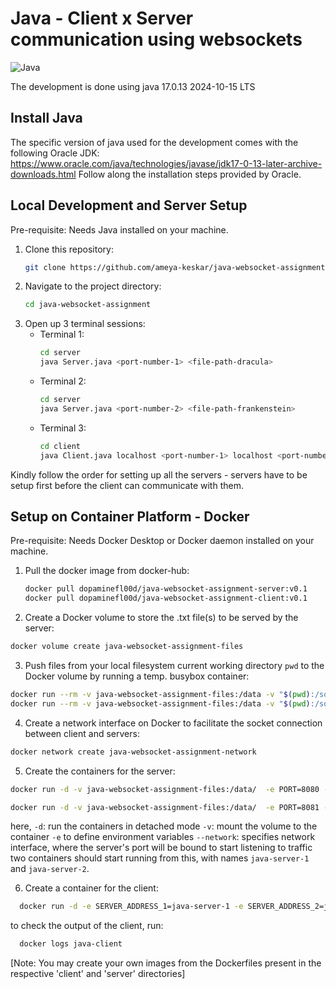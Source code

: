 # Java - Client x Server communication using websockets
![Java](https://img.shields.io/static/v1?label=Java&message=17.0.13%20LTS&color=007396&logo=java&logoColor=white)

The development is done using java 17.0.13 2024-10-15 LTS
## Install Java
The specific version of java used for the development comes with the following Oracle JDK: https://www.oracle.com/java/technologies/javase/jdk17-0-13-later-archive-downloads.html
Follow along the installation steps provided by Oracle.

## Local Development and Server Setup

Pre-requisite: Needs Java installed on your machine.

1. Clone this repository:
   ```bash
   git clone https://github.com/ameya-keskar/java-websocket-assignment.git
   ```
2. Navigate to the project directory:
   ```bash
   cd java-websocket-assignment
   ```
3. Open up 3 terminal sessions:
   - Terminal 1:
     ```bash
     cd server
     java Server.java <port-number-1> <file-path-dracula>
     ```
   - Terminal 2:
     ```bash
     cd server
     java Server.java <port-number-2> <file-path-frankenstein>
     ```
   - Terminal 3:
     ```bash
     cd client
     java Client.java localhost <port-number-1> localhost <port-number-2>
     ```
  Kindly follow the order for setting up all the servers - servers have to be setup first before the client can communicate with them.

## Setup on Container Platform - Docker

Pre-requisite: Needs Docker Desktop or Docker daemon installed on your machine.

1. Pull the docker image from docker-hub:
   ```bash
   docker pull dopaminefl00d/java-websocket-assignment-server:v0.1
   docker pull dopaminefl00d/java-websocket-assignment-client:v0.1
   ```
2. Create a Docker volume to store the .txt file(s) to be served by the server:
  ```bash
  docker volume create java-websocket-assignment-files
  ```
3. Push files from your local filesystem current working directory `pwd` to the Docker volume by running a temp. busybox container:
  ```bash
  docker run --rm -v java-websocket-assignment-files:/data -v "$(pwd):/source" busybox cp /source/frankenstein.txt /data/
  docker run --rm -v java-websocket-assignment-files:/data -v "$(pwd):/source" busybox cp /source/dracula.txt /data/
  ```
4. Create a network interface on Docker to facilitate the socket connection between client and servers:
  ```bash
  docker network create java-websocket-assignment-network
  ```
5. Create the containers for the server:
  ```bash
  docker run -d -v java-websocket-assignment-files:/data/  -e PORT=8080 -e FILE_PATH=/data/frankenstein.txt --network java-websocket-assignment-network --name java-server-1 dopaminefl00d/java-websocket-assignment-server:v0.1

  docker run -d -v java-websocket-assignment-files:/data/  -e PORT=8081 -e FILE_PATH=/data/dracula.txt --network java-websocket-assignment-network --name java-server-2 dopaminefl00d/java-websocket-assignment-server:v0.1
  ```

  here,
  `-d`: run the containers in detached mode
  `-v`: mount the volume to the container
  `-e` to define environment variables
  `--network`: specifies network interface, where the server's port will be bound to start listening to traffic
  two containers should start running from this, with names `java-server-1` and `java-server-2`.

6. Create a container for the client:
  ```bash
    docker run -d -e SERVER_ADDRESS_1=java-server-1 -e SERVER_ADDRESS_2=java-server-2 -e PORT_1=8080 -e PORT_2=8081 --network java-websocket-assignment-network --name java-client dopaminefl00d/java-websocket-assignment-client:v0.1
  ```
  to check the output of the client, run:
  ```bash
    docker logs java-client
  ```
[Note: You may create your own images from the Dockerfiles present in the respective 'client' and 'server' directories]
